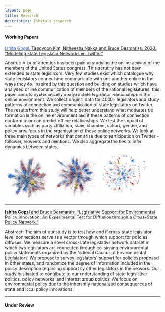 ```yaml
---
layout: page
title: Research
description: Ishita's research
---
```


#### Working Papers 
<u><span style="color:RoyalBlue">Ishita Gopal</span>, Taegyoon Kim, Nitheesha Nakka and Bruce Desmarias. 2020. “Modeling State Legislator Networks on Twitter”</u>

Abstrct: A lot of attention has been paid to studying the online activity of the members of the United States congress. This scrutiny has not been extended to state legislators. Very few studies exist which catalogue why state legislators connect and communicate with one another online in the ways they do. Inspired by this question and building on studies which have analysed online communication of members of the national legislatures, this paper aims to systematically analyse state legislator relationships in the online environment. We collect original data for 4000+ legislators and study patterns of connection and communication of state legislators on Twitter. The results from this study will help better understand what motivates tie formation in the online environment and if these patterns of connection conform to or can predict offline relationships. We test the impact of variables such as party affiliation, state, chamber, cohort, gender, and policy area focus in the organisation of these online networks. We look at three main types of networks that can arise due to participation on Twitter - follower, retweets and mentions. We also aggregate the ties to infer dynamics between states.

<img src="../pages/research_img/follower_net.png" style="float: left; width: 30%; margin-right: 1%; margin-bottom: 0.5em;">
<img src="../pages/research_img/mentions_net.png" style="float: left; width: 30%; margin-right: 1%; margin-bottom: 0.5em;">
<img src="../pages/research_img/rt_net.png" style="float: left; width: 30%; margin-right: 1%; margin-bottom: 0.5em;">
<p style="clear: both;">

<hr>

<u><b>Ishita Gopal</b> and Bruce Desmarais. “Legislative Support for Environmental Policy Innovation: An Experimental Test for Diffusion through a Cross-State Policy Network.”</u> <br/>

Abstract: The aim of our study is to test how and if cross-state legislator level connections serve as a vector through which support for policies diffuses. We measure a novel cross-state legislative network dataset in which two legislators are connected through co-signing environmental policy statements organized by the National Caucus of Environmental Legislators. We propose to survey legislators' support for policies proposed in other states, and randomize the degree of information included in the policy description regarding support by other legislators in the network. Our study is situated to contribute to our understanding of state legislative politics, policy networks, and interest group politics. We focus on environmental policy due to the inherently nationalized consequences of state and local policy innovations. 

<hr>

<h4> Under Review </h4>

<!--  ##### <u>“Modeling State Legislator Networks on Twitter”</u>



<!-- [click here for the most recent version of the paper]({{ BASE_PATH}}/pages/working_papers/sample-working-paper.pdf) -->


<!-- Note: this is how to write a comment in HTML. Everything in here won't show up on your webpage.-->

<!--
To increase the size of the title, use fewer # in front of the paper title.
To decrease the size of the title, use more #. 
To remove the italics, remove the * before and after the description
To remove the underline from the title, remove the <u> tags (<u> and </u>)
-->

<!--
<figure>
    <img src="../pages/research_img/follower_net.png" alt="follower" width="50%" class="center"/>
    <figcaption> Follower Network </figcaption>
</figure> -->

